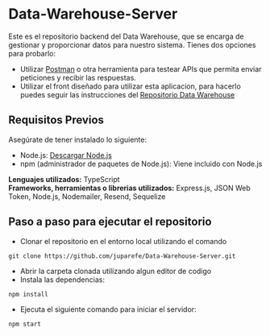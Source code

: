 # Data-Warehouse-Server

Este es el repositorio backend del Data Warehouse, que se encarga de gestionar y proporcionar datos para nuestro sistema. Tienes dos opciones para probarlo:
* Utilizar [Postman](https://www.postman.com/) o otra herramienta para testear APIs que permita enviar peticiones y recibir las respuestas.
* Utilizar el front diseñado para utilizar esta aplicacion, para hacerlo puedes seguir las instrucciones del [Repositorio Data Warehouse](https://github.com/juparefe/Data-Warehouse)

## Requisitos Previos

Asegúrate de tener instalado lo siguiente:

- Node.js: [Descargar Node.js](https://nodejs.org/)
- npm (administrador de paquetes de Node.js): Viene incluido con Node.js

**Lenguajes utilizados:** TypeScript  
**Frameworks, herramientas o librerias utilizados:** Express.js, JSON Web Token, Node.js, Nodemailer, Resend, Sequelize

## Paso a paso para ejecutar el repositorio
* Clonar el repositorio en el entorno local utilizando el comando 
```
git clone https://github.com/juparefe/Data-Warehouse-Server.git
```
* Abrir la carpeta clonada utilizando algun editor de codigo
* Instala las dependencias:
```
npm install
```
* Ejecuta el siguiente comando para iniciar el servidor:
```
npm start
```
